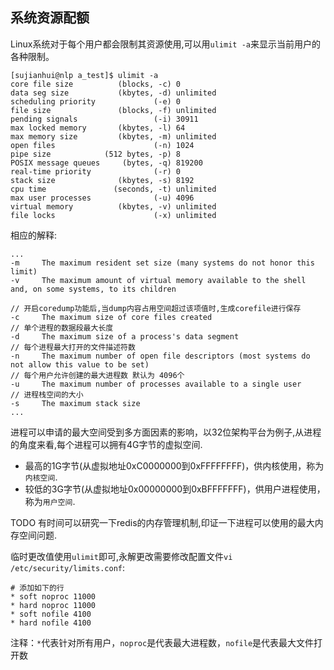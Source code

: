 ## 系统资源配额

Linux系统对于每个用户都会限制其资源使用,可以用`ulimit -a`来显示当前用户的各种限制。

    [sujianhui@nlp a_test]$ ulimit -a
    core file size          (blocks, -c) 0
    data seg size           (kbytes, -d) unlimited
    scheduling priority             (-e) 0
    file size               (blocks, -f) unlimited
    pending signals                 (-i) 30911
    max locked memory       (kbytes, -l) 64
    max memory size         (kbytes, -m) unlimited
    open files                      (-n) 1024
    pipe size            (512 bytes, -p) 8
    POSIX message queues     (bytes, -q) 819200
    real-time priority              (-r) 0
    stack size              (kbytes, -s) 8192
    cpu time               (seconds, -t) unlimited
    max user processes              (-u) 4096
    virtual memory          (kbytes, -v) unlimited
    file locks                      (-x) unlimited

相应的解释:
    
    ...
    -m     The maximum resident set size (many systems do not honor this limit)
    -v     The maximum amount of virtual memory available to the shell and, on some systems, to its children
    
    // 开启coredump功能后,当dump内容占用空间超过该项值时,生成corefile进行保存
    -c     The maximum size of core files created
    // 单个进程的数据段最大长度
    -d     The maximum size of a process's data segment 
    // 每个进程最大打开的文件描述符数
    -n     The maximum number of open file descriptors (most systems do not allow this value to be set)
    // 每个用户允许创建的最大进程数 默认为 4096个
    -u     The maximum number of processes available to a single user
    // 进程栈空间的大小
    -s     The maximum stack size
    ...

进程可以申请的最大空间受到多方面因素的影响，以32位架构平台为例子,从进程的角度来看,每个进程可以拥有4G字节的虚拟空间.
 
 - 最高的1G字节(从虚拟地址0xC0000000到0xFFFFFFFF)，供内核使用，称为`内核空间`.
 - 较低的3G字节(从虚拟地址0x00000000到0xBFFFFFFF)，供用户进程使用，称为`用户空间`.

TODO 有时间可以研究一下redis的内存管理机制,印证一下进程可以使用的最大内存空间问题.

临时更改值使用`ulimit`即可,永解更改需要修改配置文件`vi /etc/security/limits.conf`:

    # 添加如下的行
    * soft noproc 11000
    * hard noproc 11000
    * soft nofile 4100
    * hard nofile 4100
        
注释：`*`代表针对所有用户，`noproc`是代表最大进程数，`nofile`是代表最大文件打开数